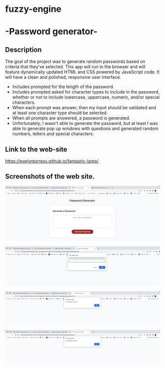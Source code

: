 

# fuzzy-engine

# -Password generator-

## Description

The goal of the project was to generate random passwords based on criteria that they’ve selected. This app will run in the browser and will feature dynamically updated HTML and CSS powered by JavaScript code. It will have a clean and polished, responsive user interface.



- Includes prompted for the length of the password.
- Includes prompted asked for character types to include in the password, whether or not to include lowercase, uppercase, numeric, and/or special characters.
- When each prompt was answer, then my input should be validated and at least one character type should be selected.
- When all prompts are answered, a password is generated.
- Unfortunately, I wasn't able to generate the password, but at least I was able to generate pop up windows with questions and generated random numbers, letters and special characters.


## Link to the web-site

https://evelyntorress.github.io/fantastic-lamp/


## Screenshots of the web site.

![](assets/images/website1.jpeg)

![](assets/images/website2.jpeg)


![](assets/images/website3.jpeg)


![](assets/images/website4.jpeg)





